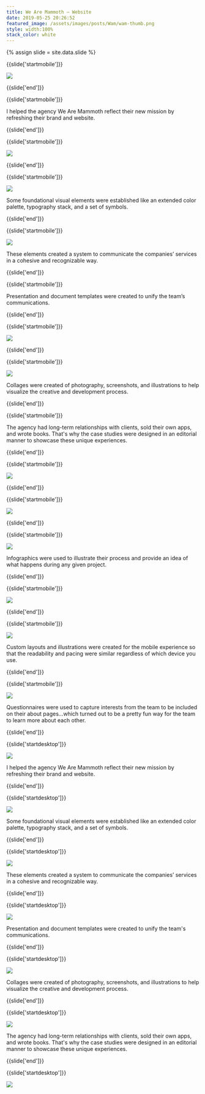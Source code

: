 ```yaml
---
title: We Are Mammoth — Website
date: 2019-05-25 20:26:52
featured_image: /assets/images/posts/Wam/wam-thumb.png
style: width:100%
stack_color: white
---
```

{% assign slide = site.data.slide %}


{{slide['startmobile']}}

<div><img class='full-height' src='{{ site.url }}/assets/images/posts/wam/wam-1-mobile.png' srcset='{{ site.url }}/assets/images/posts/wam/wam-1-mobile.png 375w, {{ site.url }}/assets/images/posts/wam/wam-1-mobile@2x.png 750w, {{ site.url }}/assets/images/posts/wam/wam-1-mobile@3x.png 1125w'></div>

<p class='bg-dark'></p>

{{slide['end']}}



{{slide['startmobile']}}

I helped the agency We Are Mammoth reflect their new mission by refreshing their brand and website.

{{slide['end']}}



{{slide['startmobile']}}

<div><img class='full-width' src='{{ site.url }}/assets/images/posts/wam/wam-2-mobile.png' srcset='{{ site.url }}/assets/images/posts/wam/wam-2-mobile.png 375w, {{ site.url }}/assets/images/posts/wam/wam-2-mobile@2x.png 750w, {{ site.url }}/assets/images/posts/wam/wam-2-mobile@3x.png 1125w'></div>

{{slide['end']}}



{{slide['startmobile']}}

<div><img class='full-height' src='{{ site.url }}/assets/images/posts/wam/wam-3-mobile.png' srcset='{{ site.url }}/assets/images/posts/wam/wam-3-mobile.png 375w, {{ site.url }}/assets/images/posts/wam/wam-3-mobile@2x.png 750w, {{ site.url }}/assets/images/posts/wam/wam-3-mobile@3x.png 1125w'></div>

<p class='bg-dark'>Some foundational visual elements were established like an extended color palette, typography stack, and a set of symbols.</p>

{{slide['end']}}


{{slide['startmobile']}}

<div><img class='full-height' src='{{ site.url }}/assets/images/posts/wam/wam-4-mobile.png' srcset='{{ site.url }}/assets/images/posts/wam/wam-4-mobile.png 375w, {{ site.url }}/assets/images/posts/wam/wam-4-mobile@2x.png 750w, {{ site.url }}/assets/images/posts/wam/wam-4-mobile@3x.png 1125w'></div>


<p class='bg-dark'>These elements created a system to communicate the companies’ services in a cohesive and recognizable way.</p>

{{slide['end']}}



{{slide['startmobile']}}

Presentation and document templates were created to unify the team’s communications.

{{slide['end']}}



{{slide['startmobile']}}

<div><img class='full-height' src='{{ site.url }}/assets/images/posts/wam/wam-5-mobile.png' srcset='{{ site.url }}/assets/images/posts/wam/wam-5-mobile.png 375w, {{ site.url }}/assets/images/posts/wam/wam-5-mobile@2x.png 750w, {{ site.url }}/assets/images/posts/wam/wam-5-mobile@3x.png 1125w'></div>

 <p class='bg-dark'></p>

{{slide['end']}}




{{slide['startmobile']}}

<div><img class='full-height' src='{{ site.url }}/assets/images/posts/wam/wam-6-mobile.png' srcset='{{ site.url }}/assets/images/posts/wam/wam-6-mobile.png 375w, {{ site.url }}/assets/images/posts/wam/wam-6-mobile@2x.png 750w, {{ site.url }}/assets/images/posts/wam/wam-6-mobile@3x.png 1125w'></div>


<p class='bg-dark'>Collages were created of photography, screenshots, and illustrations to help visualize the creative and development process.</p>

{{slide['end']}}



{{slide['startmobile']}}

The agency had long-term relationships with clients, sold their own apps, and wrote books. That's why the case studies were designed in an editorial manner to showcase these unique experiences.

{{slide['end']}}



{{slide['startmobile']}}

<div><img class='full-height' src='{{ site.url }}/assets/images/posts/wam/wam-7-mobile.png' srcset='{{ site.url }}/assets/images/posts/wam/wam-7-mobile.png 375w, {{ site.url }}/assets/images/posts/wam/wam-7-mobile@2x.png 750w, {{ site.url }}/assets/images/posts/wam/wam-7-mobile@3x.png 1125w'></div>

{{slide['end']}}





{{slide['startmobile']}}

<div><img class='full-height' src='{{ site.url }}/assets/images/posts/wam/wam-8-mobile.png' srcset='{{ site.url }}/assets/images/posts/wam/wam-8-mobile.png 375w, {{ site.url }}/assets/images/posts/wam/wam-8-mobile@2x.png 750w, {{ site.url }}/assets/images/posts/wam/wam-8-mobile@3x.png 1125w'></div>

<p class='bg-dark'></p>

{{slide['end']}}



{{slide['startmobile']}}

<div><img class='full-height' src='{{ site.url }}/assets/images/posts/wam/wam-9-mobile.png' srcset='{{ site.url }}/assets/images/posts/wam/wam-9-mobile.png 375w, {{ site.url }}/assets/images/posts/wam/wam-9-mobile@2x.png 750w, {{ site.url }}/assets/images/posts/wam/wam-9-mobile@3x.png 1125w'></div>


<p class='bg-dark'>Infographics were used to illustrate their process and provide an idea of what happens during any given project.</p>


{{slide['end']}}



{{slide['startmobile']}}

<div><img class='full-height' src='{{ site.url }}/assets/images/posts/wam/wam-10-mobile.png' srcset='{{ site.url }}/assets/images/posts/wam/wam-10-mobile.png 375w, {{ site.url }}/assets/images/posts/wam/wam-10-mobile@2x.png 750w, {{ site.url }}/assets/images/posts/wam/wam-10-mobile@3x.png 1125w'></div>

<p class='bg-dark'></p>

{{slide['end']}}


{{slide['startmobile']}}

<div><img class='full-height' src='{{ site.url }}/assets/images/posts/wam/wam-11-mobile.png' srcset='{{ site.url }}/assets/images/posts/wam/wam-11-mobile.png 375w, {{ site.url }}/assets/images/posts/wam/wam-11-mobile@2x.png 750w, {{ site.url }}/assets/images/posts/wam/wam-11-mobile@3x.png 1125w'></div>


<p class='bg-dark'>Custom layouts and illustrations were created for the mobile experience so that the readability and pacing were similar regardless of which device you use.</p>

{{slide['end']}}



{{slide['startmobile']}}

<div><img class='full-height' src='{{ site.url }}/assets/images/posts/wam/wam-12-mobile.png' srcset='{{ site.url }}/assets/images/posts/wam/wam-12-mobile.png 375w, {{ site.url }}/assets/images/posts/wam/wam-12-mobile@2x.png 750w, {{ site.url }}/assets/images/posts/wam/wam-12-mobile@3x.png 1125w'></div>


<p class='bg-dark'>Questionnaires were used to capture interests from the team to be included on their about pages...which turned out to be a pretty fun way for the team to learn more about each other.</p>

{{slide['end']}}






{{slide['startdesktop']}}

<div><img class='full-width' src='{{ site.url }}/assets/images/posts/wam/wam-1@2x.png' srcset='{{ site.url }}/assets/images/posts/wam/wam-1.png 1024w, {{ site.url }}/assets/images/posts/wam/wam-1@2x.png 2048w, {{ site.url }}/assets/images/posts/wam/wam-1@3x.png 3072w'></div>

I helped the agency We Are Mammoth reflect their new mission by refreshing their brand and website.


{{slide['end']}}



{{slide['startdesktop']}}

<div><img class='full-height' src='{{ site.url }}/assets/images/posts/wam/wam-2@2x.png' srcset='{{ site.url }}/assets/images/posts/wam/wam-2.png 794w, {{ site.url }}/assets/images/posts/wam/wam-2@2x.png 1588w'></div>

Some foundational visual elements were established like an extended color palette, typography stack, and a set of symbols.

{{slide['end']}}




{{slide['startdesktop']}}

<div><img src='{{ site.url }}/assets/images/posts/wam/wam-3@2x.png' srcset='{{ site.url }}/assets/images/posts/wam/wam-3.png 794w, {{ site.url }}/assets/images/posts/wam/wam-3@2x.png 1588w, {{ site.url }}/assets/images/posts/wam/wam-3@3x.png 2382w'></div>

These elements created a system to communicate the companies’ services in a cohesive and recognizable way.

{{slide['end']}}




{{slide['startdesktop']}}

<div><img src='{{ site.url }}/assets/images/posts/wam/wam-4@2x.png' srcset='{{ site.url }}/assets/images/posts/wam/wam-4.png 794w, {{ site.url }}/assets/images/posts/wam/wam-4@2x.png 1588w, {{ site.url }}/assets/images/posts/wam/wam-4@3x.png 2382w'></div>

Presentation and document templates were created to unify the team's communications.


{{slide['end']}}



{{slide['startdesktop']}}

<div><img src='{{ site.url }}/assets/images/posts/wam/wam-5@2x.png' srcset='{{ site.url }}/assets/images/posts/wam/wam-5.png 794w, {{ site.url }}/assets/images/posts/wam/wam-5@2x.png 1588w, {{ site.url }}/assets/images/posts/wam/wam-5@3x.png 2382w'></div>

Collages were created of photography, screenshots, and illustrations to help visualize the creative and development process.

{{slide['end']}}



{{slide['startdesktop']}}

<div><img src='{{ site.url }}/assets/images/posts/wam/wam-6@2x.png' srcset='{{ site.url }}/assets/images/posts/wam/wam-6.png 694w, {{ site.url }}/assets/images/posts/wam/wam-6@2x.png 1588w, {{ site.url }}/assets/images/posts/wam/wam-6@3x.png 2382w'></div>

The agency had long-term relationships with clients, sold their own apps, and wrote books. That's why the case studies were designed in an editorial manner to showcase these unique experiences.

{{slide['end']}}



{{slide['startdesktop']}}

<div class='row'>

<div><img src='{{ site.url }}/assets/images/posts/Wam/wam-7@2x.png' srcset='{{ site.url }}/assets/images/posts/Wam/wam-7.png 314w, {{ site.url }}/assets/images/posts/Wam/wam-7@2x.png 628w, {{ site.url }}/assets/images/posts/Wam/wam-7@3x.png 942w'></div><!--

--><div><img src='{{ site.url }}/assets/images/posts/Wam/wam-8@2x.png' srcset='{{ site.url }}/assets/images/posts/Wam/wam-8.png 474w, {{ site.url }}/assets/images/posts/Wam/wam-8@2x.png 948w, {{ site.url }}/assets/images/posts/Wam/wam-8@3x.png 1422w'></div>

</div>

<br />

{{slide['end']}}



{{slide['startdesktop']}}

<div class='row'>

<div><img src='{{ site.url }}/assets/images/posts/Wam/wam-9@2x.png' srcset='{{ site.url }}/assets/images/posts/Wam/wam-9.png 314w, {{ site.url }}/assets/images/posts/Wam/wam-9@2x.png 628w, {{ site.url }}/assets/images/posts/Wam/wam-9@3x.png 942w'></div><!--

--><div><img src='{{ site.url }}/assets/images/posts/Wam/wam-10@2x.png' srcset='{{ site.url }}/assets/images/posts/Wam/wam-10.png 474w, {{ site.url }}/assets/images/posts/Wam/wam-10@2x.png 948w, {{ site.url }}/assets/images/posts/Wam/wam-10@3x.png 1422w'></div>

</div>

Infographics were used to illustrate their process and provide an idea of what happens during any given project.

{{slide['end']}}



{{slide['startdesktop']}}

<div><img src='{{ site.url }}/assets/images/posts/wam/wam-11@2x.png' srcset='{{ site.url }}/assets/images/posts/wam/wam-11.png 694w, {{ site.url }}/assets/images/posts/wam/wam-11@2x.png 1588w, {{ site.url }}/assets/images/posts/wam/wam-11@3x.png 2382w'></div>

You better believe it was responsive.

{{slide['end']}}



{{slide['startdesktop']}}

<div class='row'>

<div><img src='{{ site.url }}/assets/images/posts/Wam/wam-12@2x.png' srcset='{{ site.url }}/assets/images/posts/Wam/wam-12.png 314w, {{ site.url }}/assets/images/posts/Wam/wam-12@2x.png 628w, {{ site.url }}/assets/images/posts/Wam/wam-12@3x.png 942w'></div><!--

--><div><img src='{{ site.url }}/assets/images/posts/Wam/wam-13@2x.png' srcset='{{ site.url }}/assets/images/posts/Wam/wam-13.png 474w, {{ site.url }}/assets/images/posts/Wam/wam-13@2x.png 948w, {{ site.url }}/assets/images/posts/Wam/wam-13@3x.png 1422w'></div>

</div>

Questionnaires were used to capture interests from the team to be included on their about pages...which turned out to be a pretty fun way for the team to learn more about each other.

{{slide['end']}}



{{slide['startdesktop']}}

<div><img src='{{ site.url }}/assets/images/posts/wam/wam-14@2x.png' srcset='{{ site.url }}/assets/images/posts/wam/wam-14.png 694w, {{ site.url }}/assets/images/posts/wam/wam-14@2x.png 1588w, {{ site.url }}/assets/images/posts/wam/wam-14@3x.png 2382w'></div>

{{slide['end']}}

